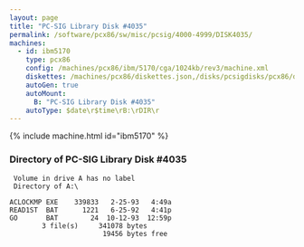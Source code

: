 ```yaml
---
layout: page
title: "PC-SIG Library Disk #4035"
permalink: /software/pcx86/sw/misc/pcsig/4000-4999/DISK4035/
machines:
  - id: ibm5170
    type: pcx86
    config: /machines/pcx86/ibm/5170/cga/1024kb/rev3/machine.xml
    diskettes: /machines/pcx86/diskettes.json,/disks/pcsigdisks/pcx86/diskettes.json
    autoGen: true
    autoMount:
      B: "PC-SIG Library Disk #4035"
    autoType: $date\r$time\rB:\rDIR\r
---
```


{% include machine.html id="ibm5170" %}

### Directory of PC-SIG Library Disk #4035

     Volume in drive A has no label
     Directory of A:\

    ACLOCKMP EXE    339833   2-25-93   4:49a
    READ1ST  BAT      1221   6-25-92   4:41p
    GO       BAT        24  10-12-93  12:59p
            3 file(s)     341078 bytes
                           19456 bytes free
